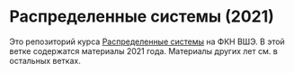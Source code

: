 # Распределенные системы (2021)

Это репозиторий курса [Распределенные системы](https://www.hse.ru/edu/courses/339496311) на ФКН ВШЭ. В этой ветке содержатся материалы 2021 года. Материалы других лет см. в остальных ветках.